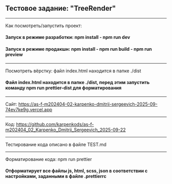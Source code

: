 ## Тестовое задание: "TreeRender"

***
Как посмотреть/запустить проект:

#### Запуск в режиме разработки: npm install - npm run dev

#### Запуск в режиме продакшн: npm install - npm run build - npm run preview

***
Посмотреть вёрстку: файл index.html находится в папке ./dist

#### Файл index.html находится в папке ./dist, перед этим запустить команду npm run prettier-dist для форматирования


***
Сайт: https://as-f-m202404-02-karpenko-dmitrii-sergeevich-2025-09-74ev7ke9g.vercel.app

***
Код: https://github.com/karpenkods/as-f-m202404_02_Karpenko_Dmitrii_Sergeevich_2025-09-22

***
Тестирование кода описано в файле TEST.md

***
Форматирование кода: npm run prettier

#### Отформатирует все файлы js, html, scss, json в соответствии с настройками, заданными в файле .prettierrc
